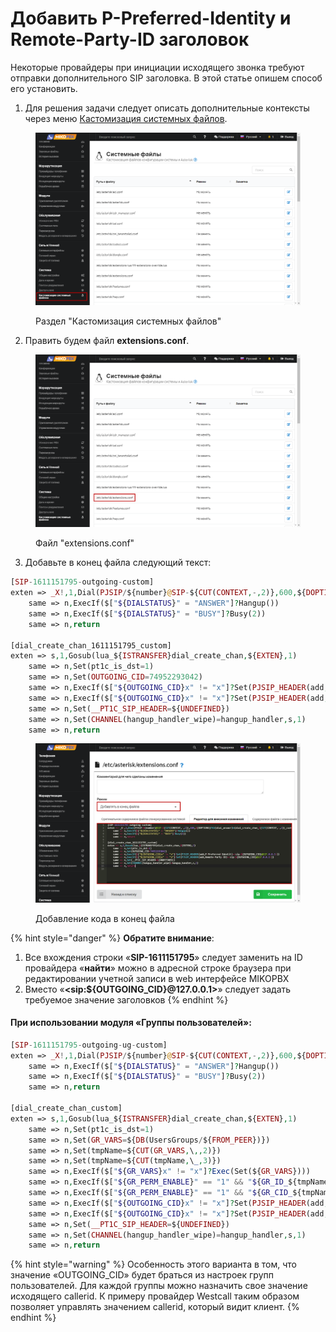 # Добавить P-Preferred-Identity и Remote-Party-ID заголовок

Некоторые провайдеры при инициации исходящего звонка требуют отправки дополнительного SIP заголовка. В этой статье опишем способ его установить.

1. Для решения задачи следует описать дополнительные контексты через меню [Кастомизация системных файлов](../../manual/system/custom-files.md).&#x20;

<figure><img src="../../.gitbook/assets/1 (57).png" alt="Раздел &#x22;Кастомизация системных файлов&#x22;"><figcaption><p>Раздел "Кастомизация системных файлов"</p></figcaption></figure>

2. Править будем файл **extensions.conf**.&#x20;

<figure><img src="../../.gitbook/assets/2 (43).png" alt=""><figcaption><p>Файл "extensions.conf"</p></figcaption></figure>

3. Добавьте в конец файла следующий текст:

```php
[SIP-1611151795-outgoing-custom]
exten => _X!,1,Dial(PJSIP/${number}@SIP-${CUT(CONTEXT,-,2)},600,${DOPTIONS}TKU(dial_answer)b(dial_create_chan_${CUT(CONTEXT,-,2)}_custom,s,1))
    same => n,ExecIf($["${DIALSTATUS}" = "ANSWER"]?Hangup())
    same => n,ExecIf($["${DIALSTATUS}" = "BUSY"]?Busy(2))
    same => n,return
    
[dial_create_chan_1611151795_custom] 
exten => s,1,Gosub(lua_${ISTRANSFER}dial_create_chan,${EXTEN},1)
    same => n,Set(pt1c_is_dst=1) 
    same => n,Set(OUTGOING_CID=74952293042)
    same => n,ExecIf($["${OUTGOING_CID}x" != "x"]?Set(PJSIP_HEADER(add,P-Preferred-Identit)=<sip:${OUTGOING_CID}@127.0.0.1>))
    same => n,ExecIf($["${OUTGOING_CID}x" != "x"]?Set(PJSIP_HEADER(add,Remote-Party-ID)=<sip:${OUTGOING_CID}@127.0.0.1>))
    same => n,Set(__PT1C_SIP_HEADER=${UNDEFINED}) 
    same => n,Set(CHANNEL(hangup_handler_wipe)=hangup_handler,s,1) 
    same => n,return
```

<figure><img src="../../.gitbook/assets/new.png" alt=""><figcaption><p>Добавление кода в конец файла</p></figcaption></figure>

{% hint style="danger" %}
**Обратите внимание**:

1. Все вхождения строки «**SIP-1611151795**» следует заменить на ID провайдера «**найти**» можно в адресной строке браузера при редактировании учетной записи в web интерфейсе MIKOPBX
2. Вместо «**\<sip:${OUTGOING\_CID}@127.0.0.1>**» следует задать требуемое значение заголовков
{% endhint %}

#### При использовании модуля «Группы пользователей»:

```php
[SIP-1611151795-outgoing-ug-custom]
exten => _X!,1,Dial(PJSIP/${number}@SIP-${CUT(CONTEXT,-,2)},600,${DOPTIONS}TKU(dial_answer)b(dial_create_chan_custom,s,1))
	same => n,ExecIf($["${DIALSTATUS}" = "ANSWER"]?Hangup())
	same => n,ExecIf($["${DIALSTATUS}" = "BUSY"]?Busy(2))
    same => n,return
    
[dial_create_chan_custom] 
exten => s,1,Gosub(lua_${ISTRANSFER}dial_create_chan,${EXTEN},1)
    same => n,Set(pt1c_is_dst=1) 
    same => n,Set(GR_VARS=${DB(UsersGroups/${FROM_PEER})}) 
    same => n,Set(tmpName=${CUT(GR_VARS,\,,2)})
    same => n,Set(tmpName=${CUT(tmpName,\_,3)})
	same => n,ExecIf($["${GR_VARS}x" != "x"]?Exec(Set(${GR_VARS}))) 
	same => n,ExecIf($["${GR_PERM_ENABLE}" == "1" && "${GR_ID_${tmpName}}" != "1"]?return) 
	same => n,ExecIf($["${GR_PERM_ENABLE}" == "1" && "${GR_CID_${tmpName}}x" != "x"]?MSet(GR_OLD_CALLERID=${CALLERID(num)},OUTGOING_CID=${GR_CID_${tmpName}}))
	same => n,ExecIf($["${OUTGOING_CID}x" != "x"]?Set(PJSIP_HEADER(add,P-Preferred-Identit)=<sip:${OUTGOING_CID}@127.0.0.1>))
	same => n,ExecIf($["${OUTGOING_CID}x" != "x"]?Set(PJSIP_HEADER(add,Remote-Party-ID)=<sip:${OUTGOING_CID}@127.0.0.1>))
    same => n,Set(__PT1C_SIP_HEADER=${UNDEFINED}) 
    same => n,Set(CHANNEL(hangup_handler_wipe)=hangup_handler,s,1) 
    same => n,return
```

{% hint style="warning" %}
Особенность этого варианта в том, что значение «OUTGOING\_CID» будет браться из настроек групп пользователей. Для каждой группы можно назначить свое значение исходящего callerid. К примеру провайдер Westcall таким образом позволяет управлять значением callerid, который видит клиент.
{% endhint %}
